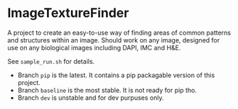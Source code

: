 # ImageTextureFinder
A project to create an easy-to-use way of finding areas of common patterns and structures within an image. Should work on any image, designed for use on any biological images including DAPI, IMC and H&E.

See `sample_run.sh` for details.

- Branch `pip` is the latest. It contains a pip packagable version of this project.
- Branch `baseline` is the most stable. It is not ready for pip tho.
- Branch `dev` is unstable and for dev purpuses only.
